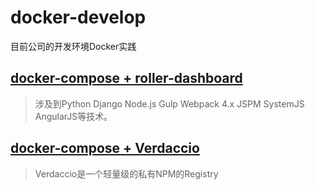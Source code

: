 # docker-develop
目前公司的开发环境Docker实践


## [docker-compose + roller-dashboard](roller-dashboard/README.md)
> 涉及到Python Django Node.js Gulp Webpack 4.x JSPM SystemJS AngularJS等技术。

## [docker-compose + Verdaccio](verdaccio/README.md)
> Verdaccio是一个轻量级的私有NPM的Registry

